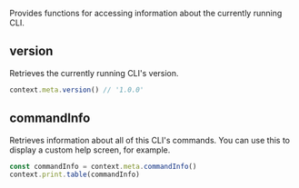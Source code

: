 Provides functions for accessing information about the currently running CLI.

## version

Retrieves the currently running CLI's version.

```js
context.meta.version() // '1.0.0'
```

## commandInfo

Retrieves information about all of this CLI's commands. You can use this to display a custom help screen, for example.

```js
const commandInfo = context.meta.commandInfo()
context.print.table(commandInfo)
```
